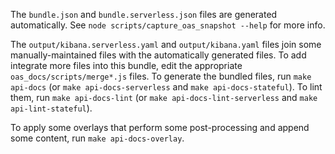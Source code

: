 The `bundle.json` and `bundle.serverless.json` files are generated automatically.
See `node scripts/capture_oas_snapshot --help` for more info.

The `output/kibana.serverless.yaml` and `output/kibana.yaml` files join some manually-maintained files with the automatically generated files.
To add integrate more files into this bundle, edit the appropriate `oas_docs/scripts/merge*.js` files.
To generate the bundled files, run `make api-docs` (or `make api-docs-serverless` and `make api-docs-stateful`).
To lint them, run `make api-docs-lint` (or `make api-docs-lint-serverless` and `make api-lint-stateful`).

To apply some overlays that perform some post-processing and append some content, run `make api-docs-overlay`.